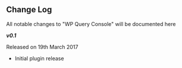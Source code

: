 **Change Log**
--------------

All notable changes to "WP Query Console" will be documented here

***v0.1***

Released on 19th March 2017

 - Initial plugin release
